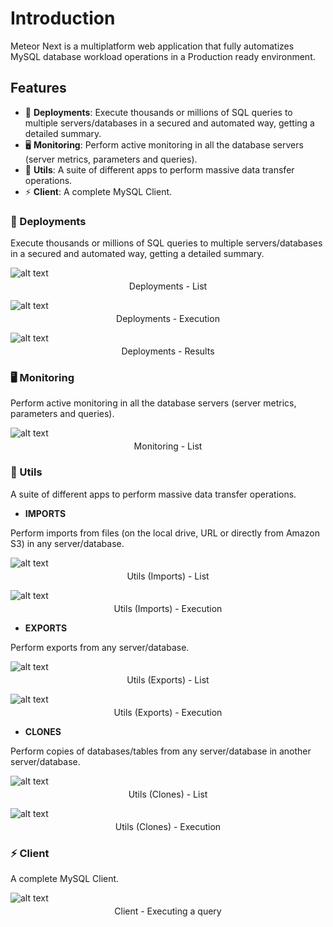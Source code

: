 # Introduction

Meteor Next is a multiplatform web application that fully automatizes MySQL database workload operations in a Production ready environment.

## Features

- 🚀 **Deployments**: Execute thousands or millions of SQL queries to multiple servers/databases in a secured and automated way, getting a detailed summary.
- 🖥️ **Monitoring**: Perform active monitoring in all the database servers (server metrics, parameters and queries).
- 💾 **Utils**: A suite of different apps to perform massive data transfer operations.
- ⚡ **Client**: A complete MySQL Client.

### 🚀 Deployments

Execute thousands or millions of SQL queries to multiple servers/databases in a secured and automated way, getting a detailed summary.

![alt text](../assets/deployments/deployments.png "Deployments - List")

<p style="text-align:center; margin-top:-10px">Deployments - List</p>

![alt text](../assets/deployments/execution.png "Deployments - Execution")

<p style="text-align:center; margin-top:-10px">Deployments - Execution</p>

![alt text](../assets/deployments/results.png "Deployments - Results")

<p style="text-align:center; margin-top:-10px">Deployments - Results</p>

### 🖥️ Monitoring

Perform active monitoring in all the database servers (server metrics, parameters and queries).

![alt text](../assets/monitoring/monitoring.png "Monitoring")

<p style="text-align:center; margin-top:-10px">Monitoring - List</p>

### 💾 Utils

A suite of different apps to perform massive data transfer operations.

- **IMPORTS**

Perform imports from files (on the local drive, URL or directly from Amazon S3) in any server/database.

![alt text](../assets/utils/imports/utils-imports.png "Utils (Imports) - List")

<p style="text-align:center; margin-top:-10px">Utils (Imports) - List</p>

![alt text](../assets/utils/imports/file/utils-imports-file-info.png "Utils (Imports/File) - Information")

<p style="text-align:center; margin-top:-10px">Utils (Imports) - Execution</p>

- **EXPORTS**

Perform exports from any server/database.

![alt text](../assets/utils/exports/utils-exports.png "Utils (Exports) - List")

<p style="text-align:center; margin-top:-10px">Utils (Exports) - List</p>

![alt text](../assets/utils/exports/utils-exports-full-information.png "Utils (Exports) - Information")

<p style="text-align:center; margin-top:-10px">Utils (Exports) - Execution</p>

- **CLONES**

Perform copies of databases/tables from any server/database in another server/database.

![alt text](../assets/utils/clones/utils-clones.png "Utils (Clones) - List")

<p style="text-align:center; margin-top:-10px">Utils (Clones) - List</p>

![alt text](../assets/utils/clones/utils-clones-full-information.png "Utils (Clones) - Information")

<p style="text-align:center; margin-top:-10px">Utils (Clones) - Execution</p>

### ⚡ Client

A complete MySQL Client.

![alt text](../assets/client/client.png "Client")

<p style="text-align:center; margin-top:-10px">Client - Executing a query</p>
